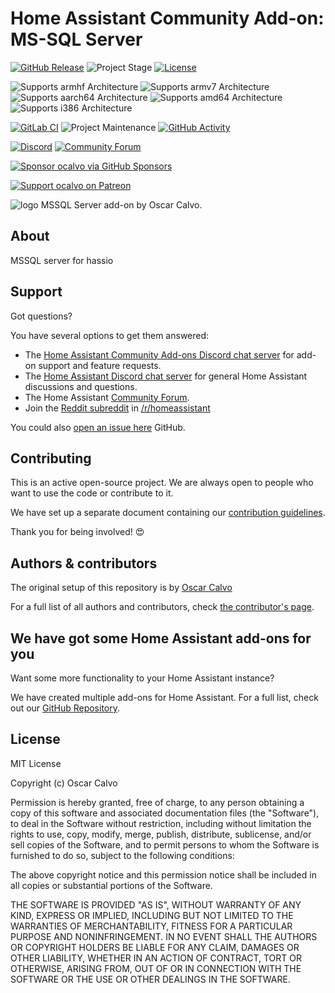 # Home Assistant Community Add-on: MS-SQL Server

[![GitHub Release][releases-shield]][releases]
![Project Stage][project-stage-shield]
[![License][license-shield]](LICENSE.md)

![Supports armhf Architecture][armhf-shield]
![Supports armv7 Architecture][armv7-shield]
![Supports aarch64 Architecture][aarch64-shield]
![Supports amd64 Architecture][amd64-shield]
![Supports i386 Architecture][i386-shield]

[![GitLab CI][gitlabci-shield]][gitlabci]
![Project Maintenance][maintenance-shield]
[![GitHub Activity][commits-shield]][commits]

[![Discord][discord-shield]][discord]
[![Community Forum][forum-shield]][forum]

[![Sponsor ocalvo via GitHub Sponsors][github-sponsors-shield]][github-sponsors]

[![Support ocalvo on Patreon][patreon-shield]][patreon]

![logo](/mssql/logo.png) MSSQL Server add-on by Oscar Calvo.

## About

MSSQL server for hassio

## Support

Got questions?

You have several options to get them answered:

- The [Home Assistant Community Add-ons Discord chat server][discord] for add-on
  support and feature requests.
- The [Home Assistant Discord chat server][discord-ha] for general Home
  Assistant discussions and questions.
- The Home Assistant [Community Forum][forum].
- Join the [Reddit subreddit][reddit] in [/r/homeassistant][reddit]

You could also [open an issue here][issue] GitHub.

## Contributing

This is an active open-source project. We are always open to people who want to
use the code or contribute to it.

We have set up a separate document containing our
[contribution guidelines](CONTRIBUTING.md).

Thank you for being involved! :heart_eyes:

## Authors & contributors

The original setup of this repository is by [Oscar Calvo][ocalvo]

For a full list of all authors and contributors,
check [the contributor's page][contributors].

## We have got some Home Assistant add-ons for you

Want some more functionality to your Home Assistant instance?

We have created multiple add-ons for Home Assistant. For a full list, check out
our [GitHub Repository][repository].

## License

MIT License

Copyright (c) Oscar Calvo

Permission is hereby granted, free of charge, to any person obtaining a copy
of this software and associated documentation files (the "Software"), to deal
in the Software without restriction, including without limitation the rights
to use, copy, modify, merge, publish, distribute, sublicense, and/or sell
copies of the Software, and to permit persons to whom the Software is
furnished to do so, subject to the following conditions:

The above copyright notice and this permission notice shall be included in all
copies or substantial portions of the Software.

THE SOFTWARE IS PROVIDED "AS IS", WITHOUT WARRANTY OF ANY KIND, EXPRESS OR
IMPLIED, INCLUDING BUT NOT LIMITED TO THE WARRANTIES OF MERCHANTABILITY,
FITNESS FOR A PARTICULAR PURPOSE AND NONINFRINGEMENT. IN NO EVENT SHALL THE
AUTHORS OR COPYRIGHT HOLDERS BE LIABLE FOR ANY CLAIM, DAMAGES OR OTHER
LIABILITY, WHETHER IN AN ACTION OF CONTRACT, TORT OR OTHERWISE, ARISING FROM,
OUT OF OR IN CONNECTION WITH THE SOFTWARE OR THE USE OR OTHER DEALINGS IN THE
SOFTWARE.

[aarch64-shield]: https://img.shields.io/badge/aarch64-yes-green.svg
[amd64-shield]: https://img.shields.io/badge/amd64-yes-green.svg
[armhf-shield]: https://img.shields.io/badge/armhf-yes-green.svg
[armv7-shield]: https://img.shields.io/badge/armv7-yes-green.svg
[commits-shield]: https://img.shields.io/github/commit-activity/y/ocalvo/addon-mssql.svg
[commits]: https://github.com/ocalvo/addon-mssql/commits/master
[contributors]: https://github.com/ocalvo/addon-mssql/graphs/contributors
[discord-ha]: https://discord.gg/c5DvZ4e
[discord-shield]: https://img.shields.io/discord/478094546522079232.svg
[discord]: https://discord.me/hassioaddons
[docs]: https://github.com/ocalvo/addon-mssql/blob/main/mssql/DOCS.md
[forum-shield]: https://img.shields.io/badge/community-forum-brightgreen.svg
[forum]: https://community.home-assistant.io/t/repository-community-hass-io-add-ons/24705?u=ocalvo
[ocalvo]: https://github.com/ocalvo
[github-sponsors-shield]: https://calvosoftware.com/github_sponsor.png
[github-sponsors]: https://github.com/sponsors/ocalvo
[gitlabci-shield]: https://gitlab.com/calvoo/addon-mssql/badges/main/pipeline.svg
[gitlabci]: https://gitlab.com/calvoo/addon-mssql/pipelines
[i386-shield]: https://img.shields.io/badge/i386-yes-green.svg
[issue]: https://github.com/ocalvo/addon-mssql/issues
[license-shield]: https://img.shields.io/github/license/ocalvo/addon-mssql.svg
[maintenance-shield]: https://img.shields.io/maintenance/yes/2020.svg
[patreon-shield]: https://calvosoftware.com/patreon.png
[patreon]: https://www.patreon.com/ocalvo
[project-stage-shield]: https://img.shields.io/badge/project%20stage-production%20ready-brightgreen.svg
[reddit]: https://reddit.com/r/homeassistant
[releases-shield]: https://img.shields.io/github/release/ocalvo/addon-mssql.svg
[releases]: https://github.com/ocalvo/addon-mssql/releases
[repository]: https://github.com/ocalvo/addon-mssql
